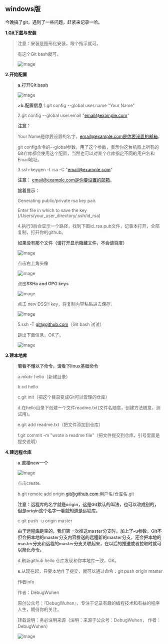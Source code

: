 ## windows版

今晚搞了git，遇到了一些问题，赶紧来记录一哈。

**1.[Git下载](https://git-scm.com/downloads)与安装**

>注意：安装是图形化安装，跟个指示就可。
>
>有这个Git bash就可。
>
>![image](https://user-images.githubusercontent.com/48900845/112805019-a6f5d900-90a7-11eb-910d-baed0ef87c48.png)


**2.开始配置**

>**a.打开Git bash**
>
>![image](https://user-images.githubusercontent.com/48900845/112761137-54c3a200-902c-11eb-9083-4e0d25ee527d.png)
>
>**>b.配置信息**
>1.git config --global user.name "Your Name"
>
> 2.git config --global user.email "email@example.com"
> 
>**注意：** 
>
>Your Name是你要设置的名字，email@example.com是你要设置的邮箱。
>
>git config命令的--global参数，用了这个参数，表示你这台机器上所有的Git仓库都会使用这个配置，当然也可以对某个仓库指定不同的用户名和Email地址。
>
>3.ssh-keygen -t rsa -C "email@example.com"
>
>**注意：** email@example.com是你要设置的邮箱。
>
>**接着显示：**
>
>Generating public/private rsa key pair.
>
>Enter file in which to save the key (/Users/your_user_directory/.ssh/id_rsa)
>
>4.执行3后会显示一个路径，找到下图id_rsa.pub文件，记事本打开，全部复制，打开你的github。
>
>**如果没有那个文件（请打开显示隐藏文件，不会请百度）**
>
>![image](https://user-images.githubusercontent.com/48900845/112761161-77ee5180-902c-11eb-9427-28be2d14f681.png)
>
>点击右上角头像
>
>![image](https://user-images.githubusercontent.com/48900845/112761171-889ec780-902c-11eb-8a40-8309fd6bb176.png)
>
>点击**SSHa and GPG keys**
>
>![image](https://user-images.githubusercontent.com/48900845/112761180-97857a00-902c-11eb-87d2-654d25c46c0a.png)

>点击 new DSSH key，将复制内容粘贴进去保存。
>
>![image](https://user-images.githubusercontent.com/48900845/112761192-b08e2b00-902c-11eb-804b-14bcdf2a6aa4.png)

>5.ssh -T git@github.com（Git bash 试试）
>
>跳出下面信息，OK了。
>
>![image](https://user-images.githubusercontent.com/48900845/112761200-bd128380-902c-11eb-8a7a-b7ee27049913.png)
>
>

**3.建本地库**

>**若看不懂以下命令，请看下linux基础命令**
>
>a.mkdir hello（新建目录）
>
>b.cd hello
>
>c.git init（把这个目录变成Git可以管理的仓库）
>
>d.在hello目录下创建一个文件readme.txt(文件名随意，创建方法随意，测试用)。
>
>e.git add readme.txt（把文件添加到仓库）
>
>f.git commit -m "wrote a readme file"（把文件提交到仓库，引号里面是提交说明）
>

**4.建远程仓库**

>**a.直接new一个**
>
>![image](https://user-images.githubusercontent.com/48900845/112761230-f2b76c80-902c-11eb-8d61-6d5ab294d41b.png)
>
>点击create.
>
>b.git remote add origin git@github.com:用户名/仓库名.git
>
>**注意：远程库的名字就是origin，这是Git默认的叫法，也可以改成别的，但是origin这个名字一看就知道是远程库。**
>
>c.git push -u origin master
>
>**由于远程库是空的，我们第一次推送master分支时，加上了-u参数，Git不但会把本地的master分支内容推送的远程新的master分支，还会把本地的master分支和远程的master分支关联起来，在以后的推送或者拉取时就可以简化命令。**
>
>d.刷新github hello 仓库发现和你本地库一致，OK。
>
>e.从现在起，只要本地作了提交，就可以通过命令：git push origin master



>作者info
>
>作者：DebugWuhen
>
>原创公众号：『DebugWuhen』，专注于记录有趣的编程技术和有益的程序人生，期待你的关注。
>
>转载说明：务必注明来源（注明：来源于公众号：DebugWuhen， 作者：DebugWuhen）
>
>![image](https://user-images.githubusercontent.com/48900845/112752163-3b0e6480-9004-11eb-899d-66ddef749c2b.png)

